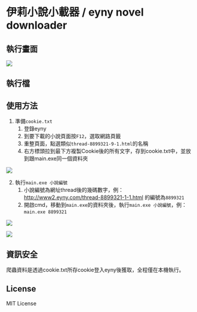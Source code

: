 # 伊莉小說小載器 / eyny novel downloader
## 執行畫面
![](https://imgur.com/XNNDDES.jpg)

## 執行檔

## 使用方法
1. 準備<code>cookie.txt</code>
   1. 登錄eyny
   2. 到要下載的小說頁面按<code>F12</code>，選取網路頁籤
   3. 重整頁面，點選類似<code>thread-8899321-9-1.html</code>的名稱
   4. 右方標頭拉到最下方複製Cookie後的所有文字，存到cookie.txt中，並放到跟main.exe同一個資料夾
  
![](https://i.imgur.com/hHa1jtW.jpg)

2. 執行<code>main.exe 小說編號</code>
   1. 小說編號為網址thread後的幾碼數字，例：http://www2.eyny.com/thread-8899321-1-1.html 的編號為<code>8899321</code>
   2. 開啟cmd，移動到<code>main.exe</code>的資料夾後，執行```main.exe 小說編號```，例：```main.exe 8899321```

![](https://imgur.com/EAcH4HP.jpg)

![](https://imgur.com/fPJ3UHB.jpg)


## 資訊安全
爬蟲資料是透過cookie.txt所存cookie登入eyny後獲取，全程僅在本機執行。

## License
MIT License